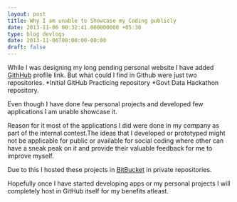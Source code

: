 ```yaml
---
layout: post
title: Why I am unable to Showcase my Coding publicly
date: 2013-11-06 00:32:41.000000000 +05:30
type: blog devlogs
date: 2013-11-06T00:00:00-00:00
draft: false
---
```

While I was designing my long pending personal website I have added [GithHub](www.github.com) profile link. But what could I find in Github were just two repositories.
*Initial GitHub Practicing repository
*Govt Data Hackathon repository.

Even though I have done few personal projects and developed few applications I am unable showcase it.

Reason for it most of the applications I did were done in my company as part of the internal contest.The ideas that I developed or prototyped might not be applicable for public or available for social coding where other can have a sneak peak on it and provide their valuable feedback for me to improve myself.

Due to this I hosted these projects in [BitBucket](www.bitbucket.com) in private repositories.

Hopefully once I have started developing apps or my personal projects I will completely host in GitHub itself for my benefits atleast.

